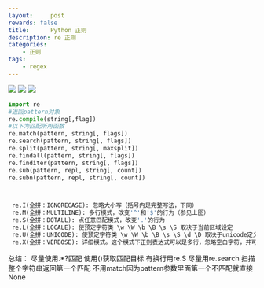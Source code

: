 ```yaml
---
layout:     post
rewards: false
title:      Python 正则
description: re 正则
categories:
    - 正则
tags:
    - regex
---
```


![](https://tva1.sinaimg.cn/large/006tNbRwgy1fucsiqvnj6j31820rwwi4.jpg)
![](https://tva2.sinaimg.cn/large/006tNbRwgy1fucsiy78a1j318a0sugol.jpg)
![](https://tva2.sinaimg.cn/large/006tNbRwgy1fucsjd8dk3j318g12kdm4.jpg)

```python
import re
#返回pattern对象
re.compile(string[,flag])
#以下为匹配所用函数
re.match(pattern, string[, flags])
re.search(pattern, string[, flags])
re.split(pattern, string[, maxsplit])
re.findall(pattern, string[, flags])
re.finditer(pattern, string[, flags])
re.sub(pattern, repl, string[, count])
re.subn(pattern, repl, string[, count])



 re.I(全拼：IGNORECASE): 忽略大小写（括号内是完整写法，下同）
 re.M(全拼：MULTILINE): 多行模式，改变'^'和'$'的行为（参见上图）
 re.S(全拼：DOTALL): 点任意匹配模式，改变'.'的行为
 re.L(全拼：LOCALE): 使预定字符类 \w \W \b \B \s \S 取决于当前区域设定
 re.U(全拼：UNICODE): 使预定字符类 \w \W \b \B \s \S \d \D 取决于unicode定义的字符属性
 re.X(全拼：VERBOSE): 详细模式。这个模式下正则表达式可以是多行，忽略空白字符，并可以加入注释。
```

总结：
尽量使用.*?匹配
使用()获取匹配目标
有换行用re.S
尽量用re.search 扫描整个字符串返回第一个匹配 不用match因为pattern参数里面第一个不匹配就直接None